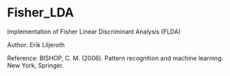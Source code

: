 # Fisher_LDA
Implementation of Fisher Linear Discriminant Analysis (FLDA)

Author: Erik Liljeroth

Reference: BISHOP, C. M. (2006). Pattern recognition and machine learning. New York, Springer. 
